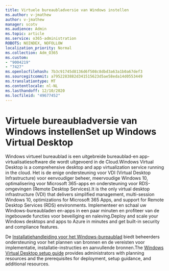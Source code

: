 ```yaml
---
title: Virtuele bureaubladversie van Windows instellen
ms.author: v-jmathew
author: v-jmathew
manager: scotv
ms.audience: Admin
ms.topic: article
ms.service: o365-administration
ROBOTS: NOINDEX, NOFOLLOW
localization_priority: Normal
ms.collection: Adm_O365
ms.custom:
- "9004219"
- "7427"
ms.openlocfilehash: 7b3c91745d8136d6f508c8dbd3a63a1b0a67def3
ms.sourcegitcommit: a7952283882d341515623d5ae58eda14d0553449
ms.translationtype: MT
ms.contentlocale: nl-NL
ms.lasthandoff: 12/10/2020
ms.locfileid: "49677452"
---
```

# <a name="set-up-windows-virtual-desktop"></a><span data-ttu-id="7c7e0-102">Virtuele bureaubladversie van Windows instellen</span><span class="sxs-lookup"><span data-stu-id="7c7e0-102">Set up Windows Virtual Desktop</span></span>

<span data-ttu-id="7c7e0-103">Windows virtueel bureaublad is een uitgebreide bureaublad-en app-virtualisatiesoftware die wordt uitgevoerd in de Cloud.</span><span class="sxs-lookup"><span data-stu-id="7c7e0-103">Windows Virtual Desktop is a comprehensive desktop and app virtualization service running in the cloud.</span></span> <span data-ttu-id="7c7e0-104">Het is de enige ondersteuning voor VDI (Virtual Desktop Infrastructure) voor eenvoudiger beheer, meervoudige Windows 10, optimalisering voor Microsoft 365-apps en ondersteuning voor RDS-omgevingen (Remote Desktop Services).</span><span class="sxs-lookup"><span data-stu-id="7c7e0-104">It is the only virtual desktop infrastructure (VDI) that delivers simplified management, multi-session Windows 10, optimizations for Microsoft 365 Apps, and support for Remote Desktop Services (RDS) environments.</span></span> <span data-ttu-id="7c7e0-105">Implementeer en schaal uw Windows-bureaubladen en-apps in een paar minuten en profiteer van de ingebouwde functies voor beveiliging en naleving.</span><span class="sxs-lookup"><span data-stu-id="7c7e0-105">Deploy and scale your Windows desktops and apps to Azure in minutes and get built-in security and compliance features.</span></span>

<span data-ttu-id="7c7e0-106">De [Installatiehandleiding voor het Windows-bureaublad](https://go.microsoft.com/fwlink/?linkid=2146236) biedt beheerders ondersteuning voor het plannen van bronnen en de vereisten voor implementatie, installatie-instructies en aanvullende bronnen.</span><span class="sxs-lookup"><span data-stu-id="7c7e0-106">The [Windows Virtual Desktop setup guide](https://go.microsoft.com/fwlink/?linkid=2146236) provides administrators with planning resources and the prerequisites for deployment, setup guidance, and additional resources.</span></span>
